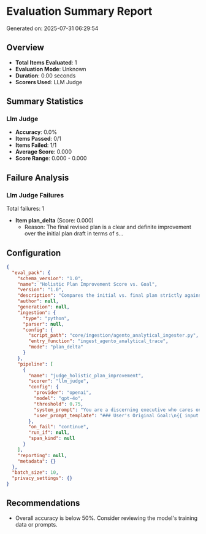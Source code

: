 # Evaluation Summary Report

Generated on: 2025-07-31 06:29:54

## Overview

- **Total Items Evaluated**: 1
- **Evaluation Mode**: Unknown
- **Duration**: 0.00 seconds
- **Scorers Used**: LLM Judge

## Summary Statistics

### Llm Judge

- **Accuracy**: 0.0%
- **Items Passed**: 0/1
- **Items Failed**: 1/1
- **Average Score**: 0.000
- **Score Range**: 0.000 - 0.000

## Failure Analysis

### Llm Judge Failures

Total failures: 1

- **Item plan_delta** (Score: 0.000)
  - Reason: The final revised plan is a clear and definite improvement over the initial plan draft in terms of s...

## Configuration

```json
{
  "eval_pack": {
    "schema_version": "1.0",
    "name": "Holistic Plan Improvement Score vs. Goal",
    "version": "1.0",
    "description": "Compares the initial vs. final plan strictly against the user's original goal to determine if the final version is more likely to succeed.\n",
    "author": null,
    "generation": null,
    "ingestion": {
      "type": "python",
      "parser": null,
      "config": {
        "script_path": "core/ingestion/agento_analytical_ingester.py",
        "entry_function": "ingest_agento_analytical_trace",
        "mode": "plan_delta"
      }
    },
    "pipeline": [
      {
        "name": "judge_holistic_plan_improvement",
        "scorer": "llm_judge",
        "config": {
          "provider": "openai",
          "model": "gpt-4o",
          "threshold": 0.75,
          "system_prompt": "You are a discerning executive who cares only about results. You have been given a user's goal, an initial project plan, and a final revised plan. You must ignore all other context. Your entire judgment must be based on one question: Which plan is more likely to fully and correctly achieve the user's stated goal?\n\nYou must return ONLY valid JSON with three fields: `rating` (an integer from 1-5), `rating_meaning` (the corresponding string description from the rubric), and your detailed `reasoning`.\n",
          "user_prompt_template": "### User's Original Goal:\n{{ input }}\n\n### Initial Plan Draft:\n{{ expected_output }}\n\n### Final Revised Plan:\n{{ output }}\n\n### Your Crystal Clear Task:\nUsing ONLY the User's Original Goal as your measure of success, evaluate if the Final Revised Plan is an improvement over the Initial Plan Draft. Use the following 5-point scale for your `rating`:\n\n- **5 (Significantly More Likely):** The final plan is a masterful improvement that is far more likely to achieve the user's goal. It addresses critical strategic flaws or adds essential components missing from the original.\n- **4 (Somewhat More Likely):** The final plan is a clear and definite improvement. Its structure, steps, or focus make it noticeably more likely to succeed.\n- **3 (About as Likely):** The changes are minor, cosmetic, or have little to no material impact on the probability of achieving the goal. Neither plan has a clear advantage.\n- **2 (Somewhat Less Likely):** The revision process was slightly detrimental. The final plan introduced some confusion, removed a good idea, or is less focused on the goal than the original.\n- **1 (Significantly Less Likely):** The final plan is a major regression. It is strategically flawed, incoherent, or has fundamentally misunderstood the user's goal compared to the initial draft.\n\nProvide your `rating`, the corresponding `rating_meaning` string, and your `reasoning`. Do not consider any other information besides the goal and the two plans."
        },
        "on_fail": "continue",
        "run_if": null,
        "span_kind": null
      }
    ],
    "reporting": null,
    "metadata": {}
  },
  "batch_size": 10,
  "privacy_settings": {}
}
```

## Recommendations

- Overall accuracy is below 50%. Consider reviewing the model's training data or prompts.